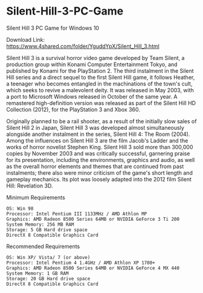 # Silent-Hill-3-PC-Game
Silent Hill 3 PC Game for Windows 10

Download Link: https://www.4shared.com/folder/YguddYpX/Silent_Hill_3.html

 
Silent Hill 3 is a survival horror video game developed by Team Silent, a production group within Konami Computer Entertainment Tokyo, and published by Konami for the PlayStation 2. The third instalment in the Silent Hill series and a direct sequel to the first Silent Hill game, it follows Heather, a teenager who becomes entangled in the machinations of the town's cult, which seeks to revive a malevolent deity. It was released in May 2003, with a port to Microsoft Windows released in October of the same year. A remastered high-definition version was released as part of the Silent Hill HD Collection (2012), for the PlayStation 3 and Xbox 360.
 

Originally planned to be a rail shooter, as a result of the initially slow sales of Silent Hill 2 in Japan, Silent Hill 3 was developed almost simultaneously alongside another instalment in the series, Silent Hill 4: The Room (2004). Among the influences on Silent Hill 3 are the film Jacob's Ladder and the works of horror novelist Stephen King. Silent Hill 3 sold more than 300,000 copies by November 2003 and was critically successful, garnering praise for its presentation, including the environments, graphics and audio, as well as the overall horror elements and themes that are continued from past instalments; there also were minor criticism of the game's short length and gameplay mechanics. Its plot was loosely adapted into the 2012 film Silent Hill: Revelation 3D.

 

Minimum Requirements

    OS: Win 98
    Processor: Intel Pentium III 1133MHz / AMD Athlon MP
    Graphics: AMD Radeon 8500 Series 64MB or NVIDIA GeForce 3 Ti 200
    System Memory: 256 MB RAM
    Storage: 5 GB Hard drive space
    DirectX 8 Compatible Graphics Card

 

Recommended Requirements

    OS: Win XP/ Vista/ 7 (or above)
    Processor: Intel Pentium 4 1.4GHz / AMD Athlon XP 1700+
    Graphics: AMD Radeon 8500 Series 64MB or NVIDIA GeForce 4 MX 440
    System Memory: 1 GB RAM
    Storage: 20 GB Hard drive space
    DirectX 8 Compatible Graphics Card


